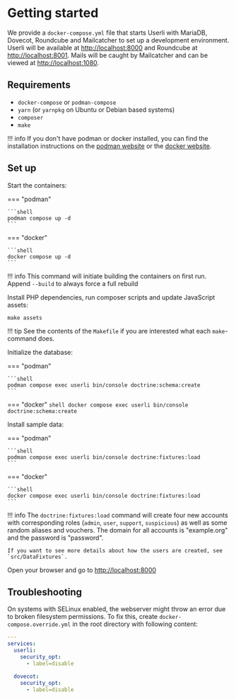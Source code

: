 # Getting started

We provide a `docker-compose.yml` file that starts Userli with MariaDB, Dovecot, Roundcube and Mailcatcher to set up a development environment.
Userli will be available at [http://localhost:8000](http://localhost:8000) and Roundcube at [http://localhost:8001](http://localhost:8001).
Mails will be caught by Mailcatcher and can be viewed at [http://localhost:1080](http://localhost:1080).

## Requirements

- `docker-compose` or `podman-compose`
- `yarn` (or `yarnpkg` on Ubuntu or Debian based systems)
- `composer`
- `make`

!!! info
    If you don't have podman or docker installed, you can find the installation instructions on the [podman website](https://podman.io/getting-started/installation) or the [docker website](https://docs.docker.com/get-docker/).

## Set up

Start the containers:

=== "podman"

    ```shell
    podman compose up -d
    ```

=== "docker"

    ```shell
    docker compose up -d
    ```

!!! info
    This command will initiate building the containers on first run. Append `--build` to always force a full rebuild

Install PHP dependencies, run composer scripts and update JavaScript assets:

```shell
make assets
```

!!! tip
    See the contents of the `Makefile` if you are interested what each `make`-command does.

Initialize the database:

=== "podman"

    ```shell
    podman compose exec userli bin/console doctrine:schema:create
    ```

=== "docker"
    ```shell
    docker compose exec userli bin/console doctrine:schema:create
    ```

Install sample data:

=== "podman"

    ```shell
    podman compose exec userli bin/console doctrine:fixtures:load
    ```

=== "docker"

    ```shell
    docker compose exec userli bin/console doctrine:fixtures:load
    ```

!!! info
    The `doctrine:fixtures:load` command will create four new accounts with corresponding roles (`admin`, `user`, `support`, `suspicious`) as well as some random aliases and vouchers. The domain for all accounts is "example.org" and the password is "password".

    If you want to see more details about how the users are created, see `src/DataFixtures`.

Open your browser and go to [http://localhost:8000](http://localhost:8000)

## Troubleshooting

On systems with SELinux enabled, the webserver might throw an error due to broken filesystem permissions.
To fix this, create `docker-compose.override.yml` in the root directory with following content:

```yaml
---
services:
  userli:
    security_opt:
      - label=disable

  dovecot:
    security_opt:
      - label=disable
```
